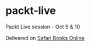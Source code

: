 # packt-live
Packt Live session - Oct 9 &amp; 10

Delivered on [Safari Books Online](https://www.safaribooksonline.com/live-training/courses/beginning-api-development-with-nodejs/0636920215554/#instructors)